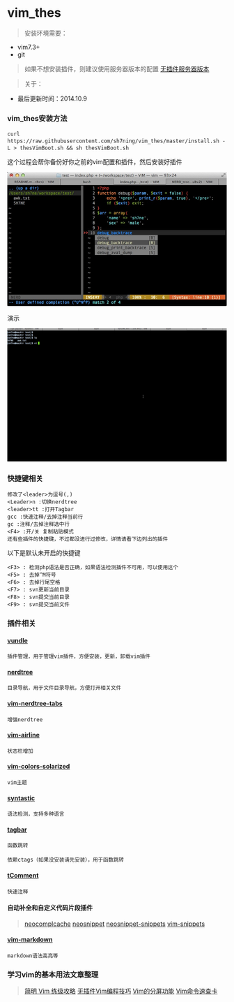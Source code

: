 vim_thes
=======================

> 安装环境需要：
- vim7.3+
- git

> 如果不想安装插件，则建议使用服务器版本的配置
> [无插件服务器版本](https://github.com/sh7ning/vim_thes_server)

> 关于：
- 最后更新时间：2014.10.9

### vim_thes安装方法

    curl https://raw.githubusercontent.com/sh7ning/vim_thes/master/install.sh -L > thesVimBoot.sh && sh thesVimBoot.sh

这个过程会帮你备份好你之前的vim配置和插件，然后安装好插件

![我的vim界面预览](https://raw.githubusercontent.com/sh7ning/img/master/vim.png "我的vim界面预览")

演示

![开始使用vim](https://raw.githubusercontent.com/sh7ning/img/master/vim_run.gif "开始使用vim")

### 快捷键相关

    修改了<leader>为逗号(,)
    <Leader>n :切换nerdtree
    <leader>tt :打开Tagbar
    gcc :快速注释/去掉注释当前行
    gc :注释/去掉注释选中行
    <F4> :开/关 复制粘贴模式
    还有些插件的快捷键，不过都没进行过修改，详情请看下边列出的插件

以下是默认未开启的快捷键

    <F3> : 检测php语法是否正确，如果语法检测插件不可用，可以使用这个
    <F5> : 去掉^M符号
    <F6> : 去掉行尾空格
    <F7> : svn更新当前目录
    <F8> : svn提交当前目录
    <F9> : svn提交当前文件

### 插件相关
#### [vundle](https://github.com/gmarik/vundle)

    插件管理，用于管理vim插件，方便安装，更新，卸载vim插件

#### [nerdtree](https://github.com/scrooloose/nerdtree)

    目录导航，用于文件目录导航，方便打开相关文件

#### [vim-nerdtree-tabs](https://github.com/jistr/vim-nerdtree-tabs)

    增强nerdtree

#### [vim-airline](https://github.com/bling/vim-airline)

    状态栏增加

#### [vim-colors-solarized](https://github.com/altercation/vim-colors-solarized)

    vim主题

#### [syntastic](https://github.com/scrooloose/syntastic)

    语法检测，支持多种语言

#### [tagbar](https://github.com/majutsushi/tagbar)

    函数跳转

    依赖ctags（如果没安装请先安装），用于函数跳转

#### [tComment](https://github.com/vim-scripts/tComment)

    快速注释

#### 自动补全和自定义代码片段插件

> [neocomplcache](https://github.com/Shougo/neocomplcache)
[neosnippet](https://github.com/Shougo/neosnippet)
[neosnippet-snippets](https://github.com/Shougo/neosnippet-snippets)
[vim-snippets](https://github.com/honza/vim-snippets)

#### [vim-markdown](https://github.com/plasticboy/vim-markdown)

    markdown语法高亮等

### 学习vim的基本用法文章整理
> [简明 Vim 练级攻略](http://coolshell.cn/articles/5426.html)
[无插件Vim编程技巧](http://coolshell.cn/articles/11312.html)
[Vim的分屏功能](http://coolshell.cn/articles/1679.html)
[Vim命令速查卡](http://coolshell.cn/articles/150.html)
